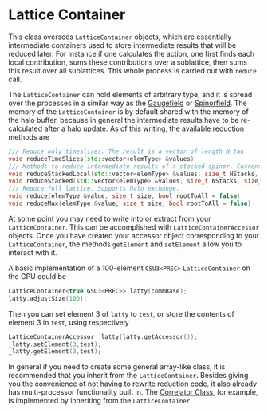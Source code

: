 # Lattice Container

This class oversees `LatticeContainer` objects, which are essentially intermediate containers used to store intermediate results that will be reduced later. For instance if one calculates the action, one first finds each local contribution, sums these contributions over a sublattice, then sums this result over all sublattices. This whole process is carried out with `reduce` call.

The `LatticeContainer` can hold elements of arbitrary type, and it is spread over the processes in a similar way as the [Gaugefield](06_gaugefield.md#gaugefield) or [Spinorfield](07_spinorfield.md#spinorfield). The memory of the `LatticeContainer` is by default shared with the memory of the halo buffer, because in general the intermediate results have to be re-calculated after a halo update. As of this writing, the available reduction methods are
```C++
/// Reduce only timeslices. The result is a vector of length N_tau
void reduceTimeSlices(std::vector<elemType> &values)
/// Methods to reduce intermediate results of a stacked spinor. Currently no support for halo exchange.
void reduceStackedLocal(std::vector<elemType> &values, size_t NStacks, size_t stackSize)
void reduceStacked(std::vector<elemType> &values, size_t NStacks, size_t stackSize)
/// Reduce full lattice. Supports halo exchange.
void reduce(elemType &value, size_t size, bool rootToAll = false)
void reduceMax(elemType &value, size_t size, bool rootToAll = false)
```
At some point you may need to write into or extract from your `LatticeContainer`. This can be accomplished with `LatticeContainerAccessor` objects. Once you have created your accessor object corresponding to your `LatticeContainer`, the methods `getElement` and `setElement` allow you to interact with it.

A basic implementation of a 100-element `GSU3<PREC>` `LatticeContainer` on the GPU could be
```C++
LatticeContainer<true,GSU3<PREC>> latty(commBase);
latty.adjustSize(100);
```
Then you can set element 3 of `latty` to `test`, or store the contents of element 3 in `test`, using respectively
```C++
LatticeContainerAccessor _latty(latty.getAccessor());
_latty.setElement(3,test);
_latty.getElement(3,test);
```

In general if you need to create some general array-like class, it is recommended that you inherit from the `LatticeContainer`. Besides giving you the convenience of not having to rewrite reduction code, it also already has multi-processor functionality built in. The [Correlator Class](../05_modules/02_correlator.md#correlator-class), for example, is implemented by inheriting from the `LatticeContainer`.

